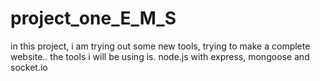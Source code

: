 # project_one_E_M_S
in this project, i am trying out some new tools, trying to make a complete website..
the tools i will be using is. node.js with express, mongoose and socket.io


